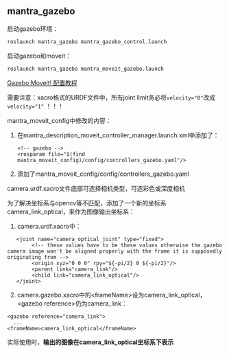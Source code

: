 ## mantra_gazebo



启动gazebo环境：

```bash
roslaunch mantra_gazebo mantra_gazebo_control.launch
```

启动gazebo和moveit：

```bash
roslaunch mantra_gazebo mantra_moveit_gazebo.launch
```



[Gazebo Moveit! 配置教程](https://www.guyuehome.com/2839)

需要注意：xacro格式的URDF文件中，所有joint limit务必将`velocity="0"`改成`velocity="1"` ！！！

mantra_moveit_config中修改的内容：

1. 在mantra_description_moveit_controller_manager.launch.xml中添加了：

    ```
    <!-- gazebo -->
    <rosparam file="$(find mantra_moveit_config)/config/controllers_gazebo.yaml"/>
    ```

2. 添加了mantra_moveit_config/config/controllers_gazebo.yaml



camera.urdf.xacro文件底部可选择相机类型，可选彩色或深度相机

为了解决坐标系与opencv等不匹配，添加了一个新的坐标系camera_link_optical，来作为图像输出坐标系：

1. camera.urdf.xacro中：

```
   <joint name="camera_optical_joint" type="fixed">
        <!-- these values have to be these values otherwise the gazebo camera image won't be aligned properly with the frame it is supposedly originating from -->
        <origin xyz="0 0 0" rpy="${-pi/2} 0 ${-pi/2}"/>
        <parent link="camera_link"/>
        <child link="camera_link_optical"/>
   </joint>
```

2. camera.gazebo.xacro中的\<frameName>设为camera_link_optical，\<gazebo reference>仍为camera_link：

```
<gazebo reference="camera_link">
  ...
<frameName>camera_link_optical</frameName>
```

实际使用时，**输出的图像在camera_link_optical坐标系下表示**